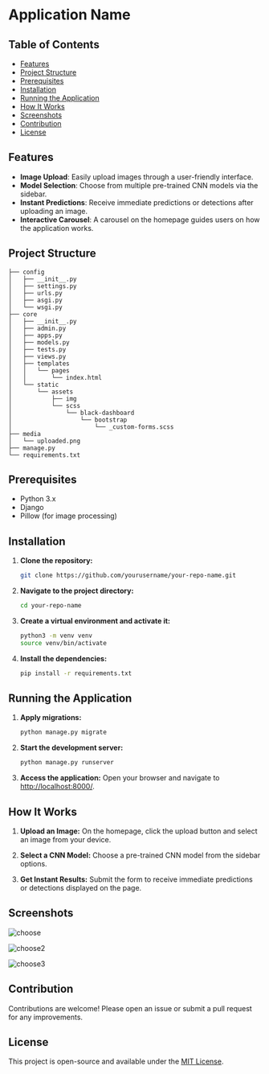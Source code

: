 # Application Name

## Table of Contents

- [Features](#features)
- [Project Structure](#project-structure)
- [Prerequisites](#prerequisites)
- [Installation](#installation)
- [Running the Application](#running-the-application)
- [How It Works](#how-it-works)
- [Screenshots](#screenshots)
- [Contribution](#contribution)
- [License](#license)

## Features

- **Image Upload**: Easily upload images through a user-friendly interface.
- **Model Selection**: Choose from multiple pre-trained CNN models via the sidebar.
- **Instant Predictions**: Receive immediate predictions or detections after uploading an image.
- **Interactive Carousel**: A carousel on the homepage guides users on how the application works.

## Project Structure

```.
├── config
│   ├── __init__.py
│   ├── settings.py
│   ├── urls.py
│   ├── asgi.py
│   └── wsgi.py
├── core
│   ├── __init__.py
│   ├── admin.py
│   ├── apps.py
│   ├── models.py
│   ├── tests.py
│   ├── views.py
│   ├── templates
│   │   └── pages
│   │       └── index.html
│   └── static
│       └── assets
│           ├── img
│           └── scss
│               └── black-dashboard
│                   └── bootstrap
│                       └── _custom-forms.scss
├── media
│   └── uploaded.png
├── manage.py
└── requirements.txt
```

## Prerequisites

- Python 3.x
- Django
- Pillow (for image processing)

## Installation

1. **Clone the repository:**

   ```bash
   git clone https://github.com/yourusername/your-repo-name.git
   ```

2. **Navigate to the project directory:**

   ```bash
   cd your-repo-name
   ```

3. **Create a virtual environment and activate it:**

   ```bash
   python3 -m venv venv
   source venv/bin/activate
   ```

4. **Install the dependencies:**
   ```bash
   pip install -r requirements.txt
   ```

## Running the Application

1. **Apply migrations:**

   ```bash
   python manage.py migrate
   ```

2. **Start the development server:**

   ```bash
   python manage.py runserver
   ```

3. **Access the application:**
   Open your browser and navigate to [http://localhost:8000/](http://localhost:8000/).

## How It Works

1. **Upload an Image:**
   On the homepage, click the upload button and select an image from your device.

2. **Select a CNN Model:**
   Choose a pre-trained CNN model from the sidebar options.

3. **Get Instant Results:**
   Submit the form to receive immediate predictions or detections displayed on the page.

## Screenshots

![choose](https://github.com/user-attachments/assets/e494eacc-3a19-413d-972e-43056ea57192)

![choose2](https://github.com/user-attachments/assets/1b31b6f8-a02c-41f1-9e8b-e38fd59d8595)

![choose3](https://github.com/user-attachments/assets/0bee20dd-bbee-450d-ab31-410aceff5163)

## Contribution

Contributions are welcome! Please open an issue or submit a pull request for any improvements.

## License

This project is open-source and available under the [MIT License](LICENSE).
